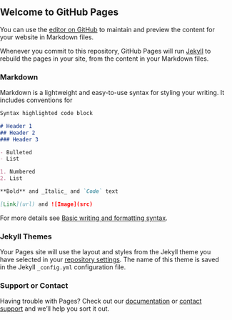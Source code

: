 ## Welcome to GitHub Pages

You can use the [editor on GitHub](https://github.com/TYJY01/myhometown/edit/gh-pages/index.md) to maintain and preview the content for your website in Markdown files.

Whenever you commit to this repository, GitHub Pages will run [Jekyll](https://jekyllrb.com/) to rebuild the pages in your site, from the content in your Markdown files.

### Markdown

Markdown is a lightweight and easy-to-use syntax for styling your writing. It includes conventions for

```markdown
Syntax highlighted code block

# Header 1
## Header 2
### Header 3

- Bulleted
- List

1. Numbered
2. List

**Bold** and _Italic_ and `Code` text

[Link](url) and ![Image](src)
```

For more details see [Basic writing and formatting syntax](https://docs.github.com/en/github/writing-on-github/getting-started-with-writing-and-formatting-on-github/basic-writing-and-formatting-syntax).

### Jekyll Themes

Your Pages site will use the layout and styles from the Jekyll theme you have selected in your [repository settings](https://github.com/TYJY01/myhometown/settings/pages). The name of this theme is saved in the Jekyll `_config.yml` configuration file.

### Support or Contact

Having trouble with Pages? Check out our [documentation](https://docs.github.com/categories/github-pages-basics/) or [contact support](https://support.github.com/contact) and we’ll help you sort it out.
<!DOCTYPE HTML PUBLIC "-//W3C//DTD XHTML 1.0 Transitional//EN" "http://www.w3.org/TR/xhtml1/DTD/xhtml1-transitional.dtd">
<html xmlns="http://www.w3.org/1999/xhtml">
<head runat="server">
    <title>百度地图API自定义地图</title>
    <!--引用百度地图API-->
    <style type="text/css">
        html, body {
            margin: 0;
            padding: 0;
        }

        .iw_poi_title {
            color: #CC5522;
            font-size: 14px;
            font-weight: bold;
            overflow: hidden;
            padding-right: 13px;
            white-space: nowrap;
        }

        .iw_poi_content {
            font: 12px arial,sans-serif;
            overflow: visible;
            padding-top: 4px;
            white-space: -moz-pre-wrap;
            word-wrap: break-word;
        }
    </style>
    <script type="text/javascript" src="http://api.map.baidu.com/api?v=1.0&ak=x93W9PhY34OtT003qS5BXpQCVdquLmHx"></script>
</head>
</html>
<body>
    <!--百度地图容器-->
    <div style="width:697px;height:550px;border:#ccc solid 1px;" id="dituContent"></div>
    <img src="lQDPDhs7XQQpbezNA8DNBQCwTZCTLnAi8m0CMe8hB0BBAA_1280_960" width="400" height="300" />
</body>
<script type="text/javascript">
    //创建和初始化地图函数：
    function initMap() {
        createMap();//创建地图
        setMapEvent();//设置地图事件
        addMapControl();//向地图添加控件
    }

    //创建地图函数：
    function createMap() {
        var map = new BMap.Map("dituContent");//在百度地图容器中创建一个地图
        var point = new BMap.Point(105.33, 30.10);//定义一个中心点坐标
        map.centerAndZoom(point, 17);//设定地图的中心点和坐标并将地图显示在地图容器中
        window.map = map;//将map变量存储在全局
    }

    //地图事件设置函数：
    function setMapEvent() {
        map.enableDragging();//启用地图拖拽事件，默认启用(可不写)
        map.enableScrollWheelZoom();//启用地图滚轮放大缩小
        map.enableDoubleClickZoom();//启用鼠标双击放大，默认启用(可不写)
        map.enableKeyboard();//启用键盘上下左右键移动地图
    }

    //地图控件添加函数：
    function addMapControl() {
        //向地图中添加缩放控件
        var ctrl_nav = new BMap.NavigationControl({ anchor: BMAP_ANCHOR_TOP_LEFT, type: BMAP_NAVIGATION_CONTROL_LARGE });
        map.addControl(ctrl_nav);
        //向地图中添加缩略图控件
        var ctrl_ove = new BMap.OverviewMapControl({ anchor: BMAP_ANCHOR_BOTTOM_RIGHT, isOpen: 1 });
        map.addControl(ctrl_ove);
        //向地图中添加比例尺控件
        var ctrl_sca = new BMap.ScaleControl({ anchor: BMAP_ANCHOR_BOTTOM_LEFT });
        map.addControl(ctrl_sca);
    }

    initMap();//创建和初始化地图
</script>
<img src="/image/园觉洞.png" />
<a href="https://baike.baidu.com/item/%E5%9C%86%E8%A7%89%E6%B4%9E/13141?fr=aladdin">安岳县圆觉洞风景区</a>
</html>

